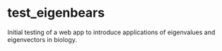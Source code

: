 # test_eigenbears
Initial testing of a web app to introduce applications of eigenvalues and eigenvectors in biology.
